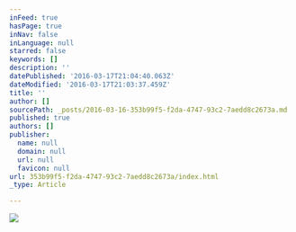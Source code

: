 ```yaml
---
inFeed: true
hasPage: true
inNav: false
inLanguage: null
starred: false
keywords: []
description: ''
datePublished: '2016-03-17T21:04:40.063Z'
dateModified: '2016-03-17T21:03:37.459Z'
title: ''
author: []
sourcePath: _posts/2016-03-16-353b99f5-f2da-4747-93c2-7aedd8c2673a.md
published: true
authors: []
publisher:
  name: null
  domain: null
  url: null
  favicon: null
url: 353b99f5-f2da-4747-93c2-7aedd8c2673a/index.html
_type: Article

---
```

![](https://s3-us-west-2.amazonaws.com/the-grid-img/p/c986f4a6538598d405bebe44a63364d063f7fb67.jpg)